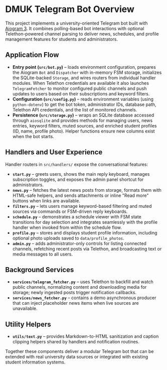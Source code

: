 # DMUK Telegram Bot Overview

This project implements a university-oriented Telegram bot built with [Aiogram 3](https://docs.aiogram.dev/).
It combines polling-based bot interactions with optional Telethon-powered channel parsing to deliver news,
schedules, and profile management features for students and administrators.

## Application Flow

- **Entry point (`src/bot.py`)** – loads environment configuration, prepares the Aiogram `Bot` and `Dispatcher`
  with in-memory FSM storage, initializes the SQLite-backed `Storage`, and wires routers from individual
  handler modules. When Telethon credentials are available it also launches `TelegramFetcher` to monitor
  configured public channels and push updates to users based on their subscriptions and keyword filters.
- **Configuration (`src/config.py`)** – reads environment variables (using `python-dotenv`) to get the bot token,
  administrator IDs, database path, Telethon API credentials, and the list of monitored channels.
- **Persistence (`src/storage.py`)** – wraps an SQLite database accessed through `aiosqlite` and provides methods
  for managing users, news entries, keyword filters, muted sources, and enriched student profiles (ID, name,
  profile photo). Helper functions ensure new columns exist when the bot starts.

## Handlers and User Experience

Handler routers in `src/handlers/` expose the conversational features:

- **`start.py`** – greets users, shows the main reply keyboard, manages subscription toggles, and exposes the
  admin panel shortcut for administrators.
- **`news.py`** – fetches the latest news posts from storage, formats them with HTML-safe helpers, and sends
  attachments or inline "Read more" buttons when links are available.
- **`filters.py`** – lets users manage keyword-based filtering and muted sources via commands or FSM-driven
  reply keyboards.
- **`schedule.py`** – demonstrates a schedule viewer with FSM state transitions for day selection and integrates
  seamlessly with the profile handler when invoked from within the schedule flow.
- **`profile.py`** – stores and displays student profile information, including optional photo uploads saved to
  `data/profile_photos`.
- **`admin.py`** – adds administrator-only controls for listing connected channels, refetching recent posts via
  Telethon, and broadcasting text or media messages to all users.

## Background Services

- **`services/telegram_fetcher.py`** – uses Telethon to backfill and watch public channels, normalizing content
  and downloading media for storage; newly ingested posts trigger notification callbacks.
- **`services/news_fetcher.py`** – contains a demo asynchronous producer that can inject placeholder news items
  when live sources are unavailable.

## Utility Helpers

- **`utils/text.py`** – provides Markdown-to-HTML sanitization and caption clipping helpers shared by handlers
  and notification routines.

Together these components deliver a modular Telegram bot that can be extended with real university data sources
or integrated with existing student information systems.

